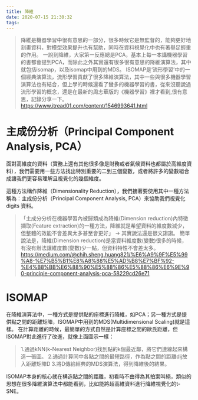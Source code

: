 ```yaml
---
title: 降維
date: 2020-07-15 21:30:32
tags:
---
```


> 降維是機器學習中很有意思的一部分，很多時候它是無監督的，能夠更好地刻畫資料，對模型效果提升也有幫助，同時在資料視覺化中也有著舉足輕重的作用。
> 一說到降維，大家第一反應總是PCA，基本上每一本講機器學習的書都會提到PCA，而除此之外其實還有很多很有意思的降維演算法，其中就包括isomap，以及isomap中用到的MDS。
> ISOMAP是‘流形學習’中的一個經典演算法，流形學習貢獻了很多降維演算法，其中一些與很多機器學習演算法也有結合，但上學的時候還看了蠻多的機器學習的書，從來沒聽說過流形學習的概念，還是在最新的周志華版的《機器學習》裡才看到,很有意思，記錄分享一下。
> https://www.itread01.com/content/1546993641.html

# 主成份分析（Principal Component Analysis, PCA）
面對高維度的資料（實務上還有其他很多像是財務或者氣候資料也都屬於高維度資料），我們需要用一些方法找出特別重要的二到三個變數，或者將許多的變數組合成讓我們更容易理解且視覺化的幾個維度。

這種方法稱作降維（Dimensionality Reduction），我們接著要使用其中一種方法稱為：主成份分析（Principal Component Analysis, PCA）來協助我們視覺化 digits 資料。
> 「主成分分析在機器學習內被歸類成為降維(Dimension reduction)內特徵擷取(Feature extraction)的一種方法，降維就是希望資料的維度數減少，但整體的效能不會差異太多甚至會更好」 → 其實說法還是很文謅謅。
> 簡單說法是，降維(Dimension reduction)是當資料維度數(變數)很多的時候，有沒有辦法讓維度數(變數)少一點，但資料特性不會差太多。
> https://medium.com/@chih.sheng.huang821/%E6%A9%9F%E5%99%A8-%E7%B5%B1%E8%A8%88%E5%AD%B8%E7%BF%92-%E4%B8%BB%E6%88%90%E5%88%86%E5%88%86%E6%9E%90-principle-component-analysis-pca-58229cd26e71

# ISOMAP
在降維演算法中，一種方式是提供點的座標進行降維，如PCA；另一種方式是提供點之間的距離矩陣，ISOMAP中用到的MDS(Multidimensional Scaling)就是這樣。
在計算距離的時候，最簡單的方式自然是計算座標之間的歐氏距離，但ISOMAP對此進行了改進，就像上面圖示一樣：

> 1.通過kNN(k-Nearest Neighbor)找到點的k個最近鄰，將它們連線起來構造一張圖。
> 2.通過計算同中各點之間的最短路徑，作為點之間的距離dij放入距離矩陣D
> 3.將D傳給經典的MDS演算法，得到降維後的結果。

ISOMAP本身的核心就在構造點之間的距離，初看時不由得為其拍案叫絕，類似的思想在很多降維演算法中都能看到，比如能將超高維資料進行降維視覺化的t-SNE。
